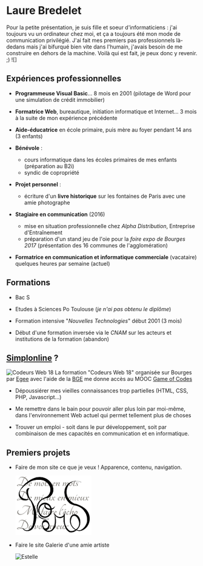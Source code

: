 # Laure Bredelet

Pour la petite présentation, je suis fille et soeur d'informaticiens : j'ai toujours vu un ordinateur chez moi, et ça a toujours été mon mode de communication privilégié. J'ai fait mes premiers pas professionnels là-dedans mais j'ai bifurqué bien vite dans l'humain, j'avais besoin de me construire en dehors de la machine. Voilà qui est fait, je peux donc y revenir. ;)
![]

## Expériences professionnelles

* **Programmeuse Visual Basic**... 8 mois en 2001 (pilotage de Word pour une simulation de crédit immobilier)

* **Formatrice Web**, bureautique, initiation informatique et Internet... 3 mois à la suite de mon expérience précédente

* **Aide-éducatrice** en école primaire, puis mère au foyer pendant 14 ans (3 enfants)

* **Bénévole** :
	* cours informatique dans les écoles primaires de mes enfants (préparation au B2i)
	* syndic de copropriété


* **Projet personnel** :

	* écriture d'un **livre historique** sur les fontaines de Paris avec une amie photographe


* **Stagiaire en communication** (2016)
	* mise en situation professionnelle chez *Alpha Distribution*, Entreprise d'Entraînement
	* préparation d'un stand jeu de l'oie pour la *foire expo de Bourges 2017* (présentation des 16 communes de l'agglomération)
	

* **Formatrice en communication et informatique commerciale** (vacataire) quelques heures par semaine (actuel)


## Formations

* Bac S

* Etudes à Sciences Po Toulouse (*je n'ai pas obtenu le diplôme*)

* Formation intensive "*Nouvelles Technologies*" début 2001 (3 mois)

* Début d'une formation inversée via le *CNAM* sur les acteurs et institutions de la formation (abandon)


## [Simplonline](http://simplonline.co) ?
![Codeurs Web 18](https://image.jimcdn.com/app/cms/image/transf/dimension=1920x400:format=jpg/path/sb31bb40a0d3446a1/image/i7120c402d61709fa/version/1488905663/image.jpg)
La formation "Codeurs Web 18" organisée sur Bourges par [Egee](http://www.egee.asso.fr/) avec l'aide de la [BGE](http://bge.asso.fr/) me donne accès au MOOC [Game of Codes](https://www.codeursweb18.fr/)

* Dépoussiérer mes vieilles connaissances trop partielles (HTML, CSS, PHP, Javascript...)

* Me remettre dans le bain pour pouvoir aller plus loin par moi-même, dans l'environnement Web actuel qui permet tellement plus de choses

* Trouver un emploi - soit dans le pur développement, soit par combinaison de mes capacités en communication et en informatique.


## Premiers projets

* Faire de mon site ce que je veux ! Apparence, contenu, navigation.

	![Poemes](poemes200-2.png)

* Faire le site Galerie d'une amie artiste

	![Estelle](http://www.animalartparis.com/salon/wp-content/uploads/sites/3/2015/01/2004-10-14-Brocard-ds-foug%C3%A8res-480x400.jpg)
